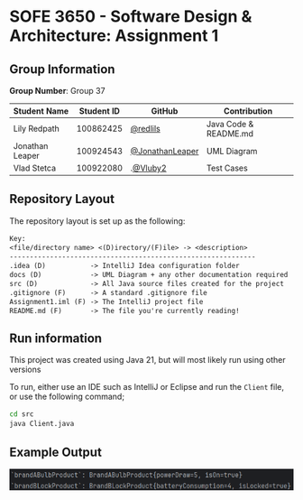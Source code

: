 # SOFE 3650 - Software Design & Architecture: Assignment 1

## Group Information
**Group Number**: Group 37

| Student Name | Student ID | GitHub                                               | Contribution           |
| ------------ |------------|------------------------------------------------------|------------------------|
| Lily Redpath | 100862425  | [@redlils](https://github.com/redlils)               |  Java Code & README.md |
| Jonathan Leaper | 100924543 | [@JonathanLeaper](https://github.com/jonathanleaper) | UML Diagram            |
| Vlad Stetca | 100922080 | .[@Vluby2](https://github.com/Vluby2)                     |  Test Cases     |

## Repository Layout
The repository layout is set up as the following:
```
Key:
<file/directory name> <(D)irectory/(F)ile> -> <description>
-------------------------------------------------------------
.idea (D)           -> IntelliJ Idea configuration folder
docs (D)            -> UML Diagram + any other documentation required
src (D)             -> All Java source files created for the project
.gitignore (F)      -> A standard .gitignore file
Assignment1.iml (F) -> The IntelliJ project file
README.md (F)       -> The file you're currently reading!
```

## Run information
This project was created using Java 21, but will most likely run using other versions

To run, either use an IDE such as IntelliJ or Eclipse and run the `Client` file, or use the following command;
```bash
cd src
java Client.java
```

## Example Output
![Example Output](docs/example_out.png)
